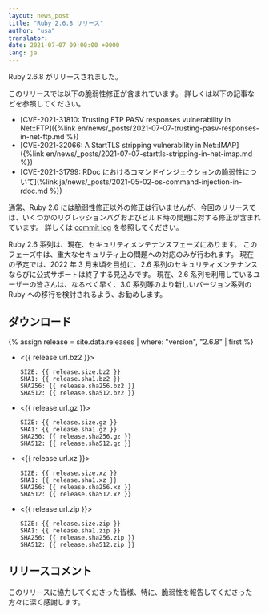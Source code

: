 ```yaml
---
layout: news_post
title: "Ruby 2.6.8 リリース"
author: "usa"
translator:
date: 2021-07-07 09:00:00 +0000
lang: ja
---
```


Ruby 2.6.8 がリリースされました。

このリリースでは以下の脆弱性修正が含まれています。
詳しくは以下の記事などを参照してください。

* [CVE-2021-31810: Trusting FTP PASV responses vulnerability in Net::FTP]({%link en/news/_posts/2021-07-07-trusting-pasv-responses-in-net-ftp.md %})
* [CVE-2021-32066: A StartTLS stripping vulnerability in Net::IMAP]({%link en/news/_posts/2021-07-07-starttls-stripping-in-net-imap.md %})
* [CVE-2021-31799: RDoc におけるコマンドインジェクションの脆弱性について](%link ja/news/_posts/2021-05-02-os-command-injection-in-rdoc.md %})

通常、Ruby 2.6 には脆弱性修正以外の修正は行いませんが、今回のリリースでは、いくつかのリグレッションバグおよびビルド時の問題に対する修正が含まれています。
詳しくは [commit log](https://github.com/ruby/ruby/compare/v2_6_7...v2_6_8) を参照してください。

Ruby 2.6 系列は、現在、セキュリティメンテナンスフェーズにあります。
このフェーズ中は、重大なセキュリティ上の問題への対応のみが行われます。
現在の予定では、2022 年 3 月末頃を目処に、2.6 系列のセキュリティメンテナンスならびに公式サポートは終了する見込みです。
現在、2.6 系列を利用しているユーザーの皆さんは、なるべく早く、3.0 系列等のより新しいバージョン系列の Ruby への移行を検討されるよう、お勧めします。

## ダウンロード

{% assign release = site.data.releases | where: "version", "2.6.8" | first %}

* <{{ release.url.bz2 }}>

      SIZE: {{ release.size.bz2 }}
      SHA1: {{ release.sha1.bz2 }}
      SHA256: {{ release.sha256.bz2 }}
      SHA512: {{ release.sha512.bz2 }}

* <{{ release.url.gz }}>

      SIZE: {{ release.size.gz }}
      SHA1: {{ release.sha1.gz }}
      SHA256: {{ release.sha256.gz }}
      SHA512: {{ release.sha512.gz }}

* <{{ release.url.xz }}>

      SIZE: {{ release.size.xz }}
      SHA1: {{ release.sha1.xz }}
      SHA256: {{ release.sha256.xz }}
      SHA512: {{ release.sha512.xz }}

* <{{ release.url.zip }}>

      SIZE: {{ release.size.zip }}
      SHA1: {{ release.sha1.zip }}
      SHA256: {{ release.sha256.zip }}
      SHA512: {{ release.sha512.zip }}

## リリースコメント

このリリースに協力してくださった皆様、特に、脆弱性を報告してくださった方々に深く感謝します。
